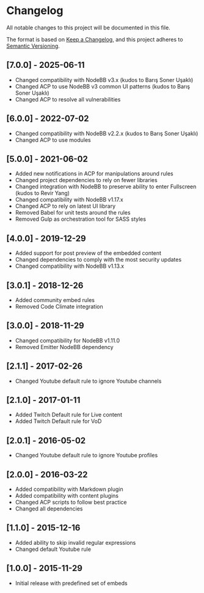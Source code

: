 # Changelog

All notable changes to this project will be documented in this file.

The format is based on [Keep a Changelog](https://keepachangelog.com/en/1.0.0/),
and this project adheres to [Semantic Versioning](https://semver.org/spec/v2.0.0.html).

## [7.0.0] - 2025-06-11

- Changed compatibility with NodeBB v3.x (kudos to Barış Soner Uşaklı)
- Changed ACP to use NodeBB v3 common UI patterns (kudos to Barış Soner Uşaklı)
- Changed ACP to resolve all vulnerabilities

## [6.0.0] - 2022-07-02

- Changed compatibility with NodeBB v2.2.x (kudos to Barış Soner Uşaklı)
- Changed ACP to use modules

## [5.0.0] - 2021-06-02

- Added new notifications in ACP for manipulations around rules
- Changed project dependencies to rely on fewer libraries
- Changed integration with NodeBB to preserve ability to enter Fullscreen (kudos to Revir Yang)  
- Changed compatibility with NodeBB v1.17.x
- Changed ACP to rely on latest UI library  
- Removed Babel for unit tests around the rules
- Removed Gulp as orchestration tool for SASS styles

## [4.0.0] - 2019-12-29

- Added support for post preview of the embedded content
- Changed dependencies to comply with the most security updates
- Changed compatibility with NodeBB v1.13.x

## [3.0.1] - 2018-12-26

- Added community embed rules
- Removed Code Climate integration

## [3.0.0] - 2018-11-29

- Changed compatibility for NodeBB v1.11.0
- Removed Emitter NodeBB dependency

## [2.1.1] - 2017-02-26

- Changed Youtube default rule to ignore Youtube channels

## [2.1.0] - 2017-01-11

- Added Twitch Default rule for Live content
- Added Twitch Default rule for VoD

## [2.0.1] - 2016-05-02

- Changed Youtube default rule to ignore Youtube profiles

## [2.0.0] - 2016-03-22

- Added compatibility with Markdown plugin
- Added compatibility with content plugins
- Changed ACP scripts to follow best practice
- Changed all dependencies

## [1.1.0] - 2015-12-16

- Added ability to skip invalid regular expressions
- Changed default Youtube rule

## [1.0.0] - 2015-11-29

- Initial release with predefined set of embeds
